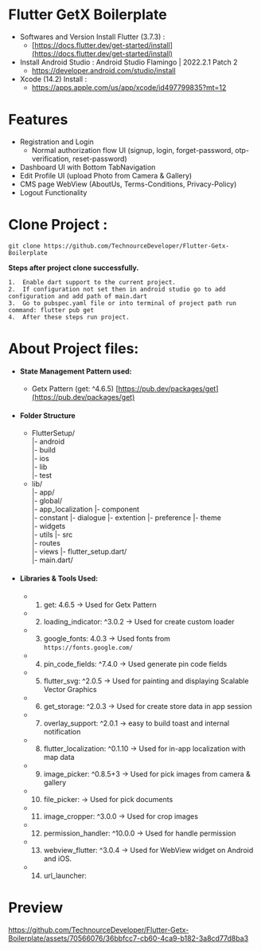 # Flutter GetX Boilerplate

- Softwares and Version Install Flutter (3.7.3) :
    - [https://docs.flutter.dev/get-started/install](https://docs.flutter.dev/get-started/install)
- Install Android Studio : Android Studio Flamingo | 2022.2.1 Patch 2
    - https://developer.android.com/studio/install
- Xcode (14.2) Install :
    - https://apps.apple.com/us/app/xcode/id497799835?mt=12

# Features

- Registration and Login
    - Normal authorization flow UI (signup, login, forget-password, otp-verification,
      reset-password)
- Dashboard UI with Bottom TabNavigation
- Edit Profile UI (upload Photo from Camera & Gallery)
- CMS page WebView (AboutUs, Terms-Conditions, Privacy-Policy)
- Logout Functionality

# Clone Project :

    git clone https://github.com/TechnourceDeveloper/Flutter-Getx-Boilerplate

**Steps after project clone successfully.**

	1.  Enable dart support to the current project.
	2.  If configuration not set then in android studio go to add configuration and add path of main.dart
	3.  Go to pubspec.yaml file or into terminal of project path run command: flutter pub get
	4.  After these steps run project.

# About Project files:

- #### State Management Pattern used:
    - Getx Pattern (get: ^4.6.5) [https://pub.dev/packages/get](https://pub.dev/packages/get)
- #### Folder Structure
  	 - FlutterSetup/  
  			|- android  
  			|- build  
  			|- ios  
  			|- lib  
  			|- test  
  	 - lib/  
  			|- app/  
  			|- global/  
  				   |- app_localization 
  				   |- component   
  				   |- constant
  				   |- dialogue
  				   |- extention
  				   |- preference
  				   |- theme  
  				   |- widgets  
  				   |- utils
  			|- src  
  					|- routes  
  					|- views
  			|- flutter_setup.dart/  
  			|- main.dart/ 

- #### Libraries & Tools Used:
  	 - 1.  get: 4.6.5
  			 -> Used for Getx Pattern
  	- 2.  loading_indicator: ^3.0.2
  			 -> Used for create custom loader
  	- 3.  google_fonts: 4.0.3
  			 -> Used fonts from `https://fonts.google.com/`
  	- 4.  pin_code_fields: ^7.4.0
  			 -> Used generate pin code fields
  	- 5.  flutter_svg: ^2.0.5
  			 -> Used for painting and displaying Scalable Vector Graphics
  	- 6.  get_storage: ^2.0.3
  			 -> Used for create store data in app session	
  	- 7.  overlay_support: ^2.0.1
  			 -> easy to build toast and internal notification	
  	- 8.  flutter_localization: ^0.1.10
  			 -> Used for in-app localization with map data
  	- 9.  image_picker: ^0.8.5+3
  			 -> Used for pick images from camera & gallery
  	- 10.  file_picker: 
  			 -> Used for pick documents	
  	- 11.  image_cropper: ^3.0.0
  			 -> Used for crop images
  	- 12.  permission_handler: ^10.0.0
  			 -> Used for handle permission
  	- 13.  webview_flutter: ^3.0.4
  			 -> Used for WebView widget on Android and iOS.
  	- 14.  url_launcher:

# Preview
https://github.com/TechnourceDeveloper/Flutter-Getx-Boilerplate/assets/70566076/36bbfcc7-cb60-4ca9-b182-3a8cd77d8ba3


